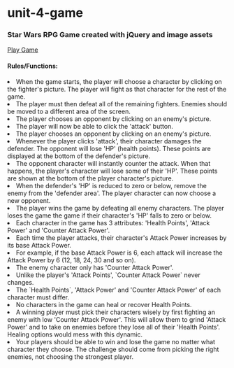 # unit-4-game
<h3>Star Wars RPG Game created with jQuery and image assets</h3>
<a href="https://cgriffinhub.github.io/unit-4-game/" target="_blank">Play Game</a>
<h4>Rules/Functions:</h4>
<li>When the game starts, the player will choose a character by clicking on the fighter's picture. The player will fight as that character for the rest of the game.</li>
<li>The player must then defeat all of the remaining fighters. Enemies should be moved to a different area of the screen.</li>
<li>The player chooses an opponent by clicking on an enemy's picture.</li>
<li>The player will now be able to click the 'attack' button.</li>
<li>The player chooses an opponent by clicking on an enemy's picture.</li>
<li>Whenever the player clicks 'attack', their character damages the defender. The opponent will lose 'HP' (health points). These points are displayed at the bottom of the defender's picture.</li>
<li>The opponent character will instantly counter the attack. When that happens, the player's character will lose some of their 'HP'. These points are shown at the bottom of the player character's picture.</li>
<li>When the defender's 'HP' is reduced to zero or below, remove the enemy from the 'defender area'. The player character can now choose a new opponent.</li>
<li>The player wins the game by defeating all enemy characters. The player loses the game the game if their character's 'HP' falls to zero or below.</li>
<li>Each character in the game has 3 attributes: 'Health Points', 'Attack Power' and 'Counter Attack Power'.</li>
<li>Each time the player attacks, their character's Attack Power increases by its base Attack Power.</li>
<li>For example, if the base Attack Power is 6, each attack will increase the Attack Power by 6 (12, 18, 24, 30 and so on).</li>
<li>The enemy character only has 'Counter Attack Power'.</li>
<li>Unlike the player's 'Attack Points', `Counter Attack Power` never changes.</li>
<li>The `Health Points`, 'Attack Power' and 'Counter Attack Power' of each character must differ.</li>
<li>No characters in the game can heal or recover Health Points.</li>
<li>A winning player must pick their characters wisely by first fighting an enemy with low 'Counter Attack Power'. This will allow them to grind 'Attack Power' and to take on enemies before they lose all of their 'Health Points'. Healing options would mess with this dynamic.</li>
<li>Your players should be able to win and lose the game no matter what character they choose. The challenge should come from picking the right enemies, not choosing the strongest player.</li>
